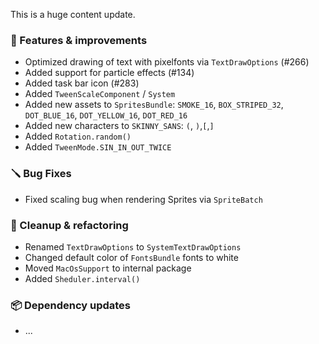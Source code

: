 This is a huge content update.

### 🚀 Features & improvements

- Optimized drawing of text with pixelfonts via `TextDrawOptions` (#266)
- Added support for particle effects (#134)
- Added task bar icon (#283)
- Added `TweenScaleComponent` / `System`
- Added new assets to `SpritesBundle`: `SMOKE_16`, `BOX_STRIPED_32`, `DOT_BLUE_16`, `DOT_YELLOW_16`, `DOT_RED_16`
- Added new characters to `SKINNY_SANS`: `(`, `)`,`[`,`]`
- Added `Rotation.random()`
- Added `TweenMode.SIN_IN_OUT_TWICE`

### 🪛 Bug Fixes

- Fixed scaling bug when rendering Sprites via `SpriteBatch`

### 🧽 Cleanup & refactoring

- Renamed `TextDrawOptions` to `SystemTextDrawOptions`
- Changed default color of `FontsBundle`  fonts to white
- Moved `MacOsSupport` to internal package
- Added `Sheduler.interval()`

### 📦 Dependency updates

- ...